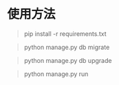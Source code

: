 # 使用方法

> pip install -r requirements.txt

> python manage.py db migrate

> python manage.py db upgrade

> python manage.py run
